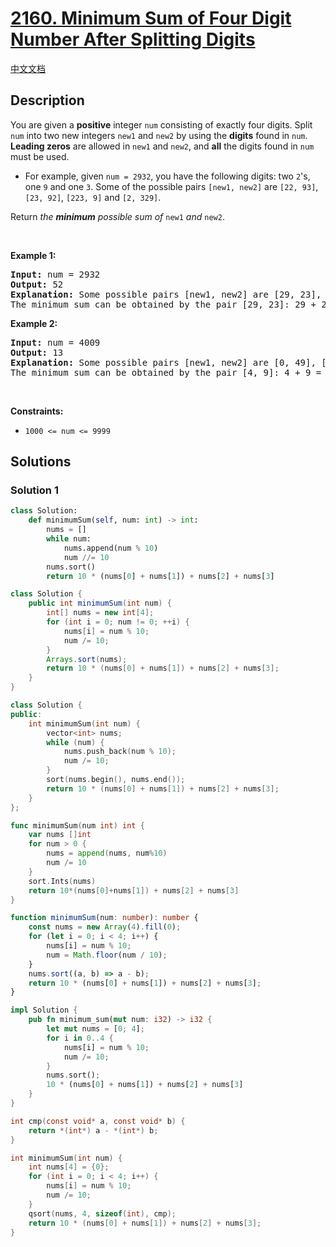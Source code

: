 # [2160. Minimum Sum of Four Digit Number After Splitting Digits](https://leetcode.com/problems/minimum-sum-of-four-digit-number-after-splitting-digits)

[中文文档](/solution/2100-2199/2160.Minimum%20Sum%20of%20Four%20Digit%20Number%20After%20Splitting%20Digits/README.md)

<!-- tags:Greedy,Math,Sorting -->

<!-- difficulty:Easy -->

## Description

<p>You are given a <strong>positive</strong> integer <code>num</code> consisting of exactly four digits. Split <code>num</code> into two new integers <code>new1</code> and <code>new2</code> by using the <strong>digits</strong> found in <code>num</code>. <strong>Leading zeros</strong> are allowed in <code>new1</code> and <code>new2</code>, and <strong>all</strong> the digits found in <code>num</code> must be used.</p>

<ul>
	<li>For example, given <code>num = 2932</code>, you have the following digits: two <code>2</code>&#39;s, one <code>9</code> and one <code>3</code>. Some of the possible pairs <code>[new1, new2]</code> are <code>[22, 93]</code>, <code>[23, 92]</code>, <code>[223, 9]</code> and <code>[2, 329]</code>.</li>
</ul>

<p>Return <em>the <strong>minimum</strong> possible sum of </em><code>new1</code><em> and </em><code>new2</code>.</p>

<p>&nbsp;</p>
<p><strong class="example">Example 1:</strong></p>

<pre>
<strong>Input:</strong> num = 2932
<strong>Output:</strong> 52
<strong>Explanation:</strong> Some possible pairs [new1, new2] are [29, 23], [223, 9], etc.
The minimum sum can be obtained by the pair [29, 23]: 29 + 23 = 52.
</pre>

<p><strong class="example">Example 2:</strong></p>

<pre>
<strong>Input:</strong> num = 4009
<strong>Output:</strong> 13
<strong>Explanation:</strong> Some possible pairs [new1, new2] are [0, 49], [490, 0], etc. 
The minimum sum can be obtained by the pair [4, 9]: 4 + 9 = 13.
</pre>

<p>&nbsp;</p>
<p><strong>Constraints:</strong></p>

<ul>
	<li><code>1000 &lt;= num &lt;= 9999</code></li>
</ul>

## Solutions

### Solution 1

<!-- tabs:start -->

```python
class Solution:
    def minimumSum(self, num: int) -> int:
        nums = []
        while num:
            nums.append(num % 10)
            num //= 10
        nums.sort()
        return 10 * (nums[0] + nums[1]) + nums[2] + nums[3]
```

```java
class Solution {
    public int minimumSum(int num) {
        int[] nums = new int[4];
        for (int i = 0; num != 0; ++i) {
            nums[i] = num % 10;
            num /= 10;
        }
        Arrays.sort(nums);
        return 10 * (nums[0] + nums[1]) + nums[2] + nums[3];
    }
}
```

```cpp
class Solution {
public:
    int minimumSum(int num) {
        vector<int> nums;
        while (num) {
            nums.push_back(num % 10);
            num /= 10;
        }
        sort(nums.begin(), nums.end());
        return 10 * (nums[0] + nums[1]) + nums[2] + nums[3];
    }
};
```

```go
func minimumSum(num int) int {
	var nums []int
	for num > 0 {
		nums = append(nums, num%10)
		num /= 10
	}
	sort.Ints(nums)
	return 10*(nums[0]+nums[1]) + nums[2] + nums[3]
}
```

```ts
function minimumSum(num: number): number {
    const nums = new Array(4).fill(0);
    for (let i = 0; i < 4; i++) {
        nums[i] = num % 10;
        num = Math.floor(num / 10);
    }
    nums.sort((a, b) => a - b);
    return 10 * (nums[0] + nums[1]) + nums[2] + nums[3];
}
```

```rust
impl Solution {
    pub fn minimum_sum(mut num: i32) -> i32 {
        let mut nums = [0; 4];
        for i in 0..4 {
            nums[i] = num % 10;
            num /= 10;
        }
        nums.sort();
        10 * (nums[0] + nums[1]) + nums[2] + nums[3]
    }
}
```

```c
int cmp(const void* a, const void* b) {
    return *(int*) a - *(int*) b;
}

int minimumSum(int num) {
    int nums[4] = {0};
    for (int i = 0; i < 4; i++) {
        nums[i] = num % 10;
        num /= 10;
    }
    qsort(nums, 4, sizeof(int), cmp);
    return 10 * (nums[0] + nums[1]) + nums[2] + nums[3];
}
```

<!-- tabs:end -->

<!-- end -->
